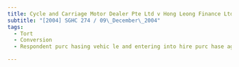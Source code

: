 ```yaml
---
title: Cycle and Carriage Motor Dealer Pte Ltd v Hong Leong Finance Ltd
subtitle: "[2004] SGHC 274 / 09\_December\_2004"
tags:
  - Tort
  - Conversion
  - Respondent purc hasing vehic le and entering into hire purc hase agreement

---
```


